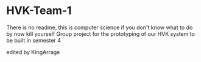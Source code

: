 HVK-Team-1
==========
There is no readme, this is computer science if you don't know what to do by now kill yourself 
Group project for the prototyping of our HVK system to be built in semester 4

edited by KingArrage